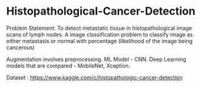 # Histopathological-Cancer-Detection 

Problem Statement: To detect metastatic tissue in histopathological image scans of lymph nodes. 
A image classification problem to classify image as either metastasis or normal with percentage (likelihood of the image being cancerous)

Augmentation involves preprocessing. 
ML Model -  CNN.
Deep Learning models that are compared -  MobileNet, Xception. 

Dataset : https://www.kaggle.com/c/histopathologic-cancer-detection 

